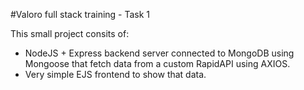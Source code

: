 #Valoro full stack training - Task 1

This small project consits of:
- NodeJS + Express backend server connected to MongoDB using Mongoose that
fetch data from a custom RapidAPI using AXIOS.
- Very simple EJS frontend to show that data.